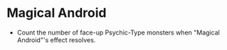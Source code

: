 # Magical Android

*   Count the number of face-up Psychic-Type monsters when "Magical Android"'s effect resolves.
